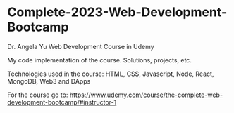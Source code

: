 # Complete-2023-Web-Development-Bootcamp
Dr. Angela Yu Web Development Course in Udemy

My code implementation of the course. Solutions, projects, etc.

Technologies used in the course: HTML, CSS, Javascript, Node, React, MongoDB, Web3 and DApps

For the course go to: https://www.udemy.com/course/the-complete-web-development-bootcamp/#instructor-1

